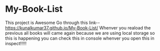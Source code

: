 # My-Book-List
This project is Awesome 
Go through this link--https://kunalkumar37.github.io/My-Book-List/
Whenver you reaload the previous all books will came again because  we are using local storage so this is happening you can check this in console whenver you open this in inspect!!!!!
